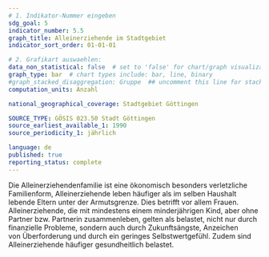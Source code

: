 ```yaml
---
# 1. Indikator-Nummer eingeben 
sdg_goal: 5
indicator_number: 5.5
graph_title: Alleinerziehende im Stadtgebiet
indicator_sort_order: 01-01-01

# 2. Grafikart auswaehlen: 
data_non_statistical: false  # set to 'false' for chart/graph visualization 
graph_type: bar  # chart types include: bar, line, binary 
#graph_stacked_disaggregation: Gruppe  ## uncomment this line for stacked bars. eplace 'Geschlecht' with the field of aggregation. 
computation_units: Anzahl

national_geographical_coverage: Stadtgebiet Göttingen

SOURCE_TYPE: GÖSIS 023.50 Stadt Göttingen
source_earliest_available_1: 1990
source_periodicity_1: jährlich

language: de   
published: true 
reporting_status: complete
---
```

Die Alleinerziehendenfamilie ist eine ökonomisch besonders verletzliche Familienform, Alleinerziehende leben häufiger als im selben Haushalt lebende Eltern unter der Armutsgrenze. Dies betrifft vor allem Frauen. Alleinerziehende, die mit mindestens einem minderjährigen Kind, aber ohne Partner bzw. Partnerin zusammenleben, gelten als belastet, nicht nur durch finanzielle Probleme, sondern auch durch Zukunftsängste, Anzeichen von Überforderung und durch ein geringes Selbstwertgefühl. Zudem sind Alleinerziehende häufiger gesundheitlich belastet. 
